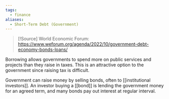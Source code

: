```yaml
---
tags:
  - finance
aliases:
  - Short-Term Debt (Government)
---
```

>[!Source]
>World Economic Forum: https://www.weforum.org/agenda/2022/10/government-debt-economy-bonds-loans/

Borrowing allows governments to spend more on public services and projects than they raise in taxes. This is an attractive option to the government since raising tax is difficult.

Government can raise money by selling bonds, often to [[institutional investors]]. An investor buying a [[bond]] is lending the government money for an agreed term, and many bonds pay out interest at regular interval.